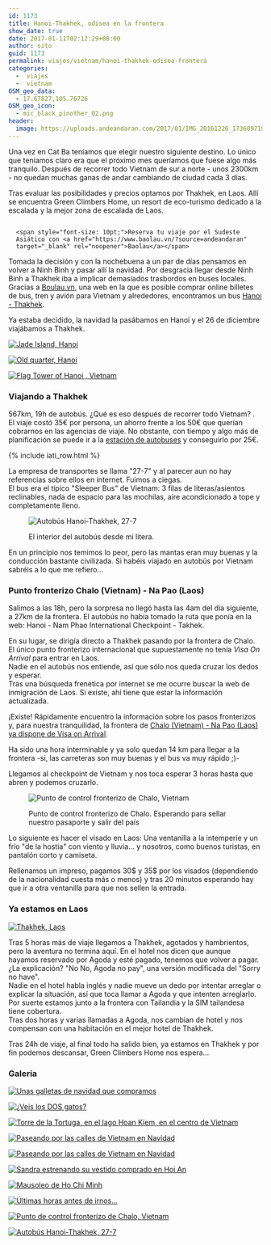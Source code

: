 ```yaml
---
id: 1173
title: Hanoi-Thakhek, odisea en la frontera
show_date: true
date: 2017-01-11T02:12:29+00:00
author: sito
guid: 1173
permalink: viajes/vietnam/hanoi-thakhek-odisea-frontera
categories:
  -  viajes
  -  vietnam
OSM_geo_data:
  - 17.67827,105.76726
OSM_geo_icon:
  - mic_black_pinother_02.png
header:
  image: https://uploads.andeandaran.com/2017/01/IMG_20161226_173609719-1.jpg
---
```


  Una vez en Cat Ba teníamos que elegir nuestro siguiente destino. Lo único que teníamos claro era que el próximo mes queríamos que fuese algo más tranquilo. Después de recorrer todo Vietnam de sur a norte - unos 2300km - no quedan muchas ganas de andar cambiando de ciudad cada 3 días.



  Tras evaluar las posibilidades y precios optamos por Thakhek, en Laos. Allí se encuentra Green Climbers Home, un resort de eco-turismo dedicado a la escalada y la mejor zona de escalada de Laos.


<div style="float: right; margin-left: 15px;">
  <!-- Start shortcoder -->
  
  
    <span style="font-size: 10pt;">Reserva tu viaje por el Sudeste Asiático con <a href="https://www.baolau.vn/?source=andeandaran" target="_blank" rel="noopener">Baolau</a></span>
 <!-- End shortcoder v4.0.3-->
</div>


  Tomada la decisión y con la nochebuena a un par de días pensamos en volver a Ninh Binh y pasar allí la navidad. Por desgracia llegar desde Ninh Binh a Thakhek iba a implicar demasiados trasbordos en buses locales.<br /> Gracias a <a href="https://www.baolau.vn/?source=andeandaran" target="_blank" rel="noopener">Boulau.vn</a>, una web en la que es posible comprar online billetes de bus, tren y avión para Vietnam y alrededores, encontramos un bus <a href="https://www.baolau.vn/s/hanoi/thakhek/?source=andeandaran" target="_blank" rel="noopener">Hanoi -  Thakhek</a>.



  Ya estaba decidido, la navidad la pasábamos en Hanoi y el 26 de diciembre viajábamos a Thakhek.


[<img src="https://live.staticflickr.com/436/31276783974_7f8a0ed95b_c.jpg" alt="Jade Island, Hanoi" />](https://www.flickr.com/photos/sitoo/31276783974/in/dateposted/)

[<img src="https://live.staticflickr.com/638/31939941112_4ce17227ed_c.jpg" alt="Old quarter, Hanoi"  />](https://www.flickr.com/photos/sitoo/31939941112/in/dateposted/)

[<img src="https://live.staticflickr.com/378/31696326550_771a3242a8_c.jpg" alt="Flag Tower of Hanoi , Vietnam"  />](https://www.flickr.com/photos/sitoo/31696326550/)

### Viajando a Thakhek



  567km, 19h de autobús. ¿Qué es eso después de recorrer todo Vietnam? .<br /> El viaje costó 35€ por persona, un ahorro frente a los 50€ que querían cobrarnos en las agencias de viaje. No obstante, con tiempo y algo más de planificación se puede ir a la <a href="https://goo.gl/maps/9F6NWsV9HgM2" target="_blank" rel="noopener">estación de autobuses</a> y conseguirlo por 25€.


<!-- Start shortcoder -->

{% include iati_row.html %}


<!-- End shortcoder v4.0.3-->


  La empresa de transportes se llama "27-7" y al parecer aun no hay referencias sobre ellos en internet. Fuimos a ciegas.<br /> El bus era el típico "Sleeper Bus" de Vietnam: 3 filas de literas/asientos reclinables, nada de espacio para las mochilas, aire acondicionado a tope y completamente lleno.
<figure id="attachment_1202" >

<img class="size-large wp-image-1202" src="https://uploads.andeandaran.com/2017/01/IMG_20161226_173609719-1024x575.jpg?resize=810%2C455" alt="Autobús Hanoi-Thakhek, 27-7" /> <figcaption class="wp-caption-text">El interior del autobús desde mi litera.</figcaption></figure> 


  En un principio nos temimos lo peor, pero las mantas eran muy buenas y la conducción bastante civilizada. Si habéis viajado en autobús por Vietnam sabréis a lo que me refiero...


### Punto fronterizo Chalo (Vietnam) - Na Pao (Laos)



  Salimos a las 18h, pero la sorpresa no llegó hasta las 4am del día siguiente, a 27km de la frontera. El autobús no había tomado la ruta que ponía en la web: Hanoi - Nam Phao International Checkpoint - Takhek.



  En su lugar, se dirigía directo a Thakhek pasando por la frontera de Chalo. El único punto fronterizo internacional que supuestamente no tenía <em>Visa On Arrival</em> para entrar en Laos.<br /> Nadie en el autobús nos entiende, así que sólo nos queda cruzar los dedos y esperar.<br /> Tras una búsqueda frenética por internet se me ocurre buscar la web de inmigración de Laos. Si existe, ahí tiene que estar la información actualizada.



  ¡Existe! Rápidamente encuentro la información sobre los pasos fronterizos y, para nuestra tranquilidad, la frontera de <a href="http://www.immigration.gov.la/checkpoints.html" target="_blank" rel="noopener">Chalo (Vietnam) - Na Pao (Laos) ya dispone de Visa on Arrival</a>.



  Ha sido una hora interminable y ya solo quedan 14 km para llegar a la frontera -si, las carreteras son muy buenas y el bus va muy rápido ;)-



  Llegamos al checkpoint de Vietnam y nos toca esperar 3 horas hasta que abren y podemos cruzarlo.
<figure id="attachment_1203" >

<img class="size-large wp-image-1203" src="https://uploads.andeandaran.com/2017/01/IMG_20161227_074024411-1024x575.jpg?resize=810%2C455" alt="Punto de control fronterizo de Chalo, Vietnam" /> <figcaption class="wp-caption-text">Punto de control fronterizo de Chalo. Esperando para sellar nuestro pasaporte y salir del país</figcaption></figure> 


  Lo siguiente es hacer el visado en Laos: Una ventanilla a la intemperie y un frío "de la hostia" con viento y lluvia... y nosotros, como buenos turistas, en pantalón corto y camiseta.



  Rellenamos un impreso, pagamos 30$ y 35$ por los visados (dependiendo de la nacionalidad cuesta más o menos) y tras 20 minutos esperando hay que ir a otra ventanilla para que nos sellen la entrada.


### Ya estamos en Laos


[<img src="https://live.staticflickr.com/612/32063643891_970603af01_c.jpg" alt="Thakhek, Laos"  />](https://www.flickr.com/photos/sitoo/32063643891/in/dateposted/)


  Tras 5 horas más de viaje llegamos a Thakhek, agotados y hambrientos, pero la aventura no termina aquí. En el hotel nos dicen que aunque hayamos reservado por Agoda y esté pagado, tenemos que volver a pagar.<br /> ¿La explicación?  "No No, Agoda no pay", una versión modificada del "Sorry no have".<br /> Nadie en el hotel habla inglés y nadie mueve un dedo por intentar arreglar o explicar la situación, así que toca llamar a Agoda y que intenten arreglarlo.<br /> Por suerte estamos junto a la frontera con Tailandia y la SIM tailandesa tiene cobertura.<br /> Tras dos horas y varias llamadas a Agoda, nos cambian de hotel y nos compensan con una habitación en el mejor hotel de Thakhek.



  Tras 24h de viaje, al final todo ha salido bien, ya estamos en Thakhek y por fin podemos descansar, Green Climbers Home nos espera...


### Galería

<div class="gallery-group" >  
  <a href="https://uploads.andeandaran.com/2017/01/MG_1566.jpg"> <img src="https://uploads.andeandaran.com/2017/01/MG_1566.jpg" title="_mg_1566" alt="Unas galletas de navidad que compramos" /> </a>

  <a href="https://uploads.andeandaran.com/2017/01/MG_1577.jpg"> <img src="https://uploads.andeandaran.com/2017/01/MG_1577.jpg" title="_mg_1577" alt="¿Veis los DOS gatos?" /> </a>

  <a href="https://uploads.andeandaran.com/2017/01/MG_1586.jpg"> <img src="https://uploads.andeandaran.com/2017/01/MG_1586.jpg" title="_mg_1586" alt="Torre de la Tortuga, en el lago Hoan Kiem, en el centro de Vietnam" /> </a>

  <a href="https://uploads.andeandaran.com/2017/01/MG_1588.jpg"> <img src="https://uploads.andeandaran.com/2017/01/MG_1588.jpg" title="_mg_1588" alt="Paseando por las calles de Vietnam en Navidad" /> </a> 

  <a href="https://uploads.andeandaran.com/2017/01/MG_1594.jpg"> <img src="https://uploads.andeandaran.com/2017/01/MG_1594.jpg" title="_mg_1594" alt="Paseando por las calles de Vietnam en Navidad" /> </a>

  <a href="https://uploads.andeandaran.com/2017/01/MG_1599.jpg"> <img src="https://uploads.andeandaran.com/2017/01/MG_1599.jpg" title="_mg_1599" alt="Sandra estrenando su vestido comprado en Hoi An" /> </a> 

  <a href="https://uploads.andeandaran.com/2017/01/MG_1617.jpg"> <img src="https://uploads.andeandaran.com/2017/01/MG_1617.jpg" title="_mg_1617" alt="Mausoleo de Ho Chi Minh" /> </a> 

  <a href="https://uploads.andeandaran.com/2017/01/MG_1627.jpg"> <img src="https://uploads.andeandaran.com/2017/01/MG_1627.jpg" title="_mg_1627" alt="Últimas horas antes de irnos..." /> </a> 

  <a href="https://uploads.andeandaran.com/2017/01/IMG_20161227_074024411.jpg"> <img src="https://uploads.andeandaran.com/2017/01/IMG_20161227_074024411.jpg" title="Punto de control fronterizo de Chalo" alt="Punto de control fronterizo de Chalo, Vietnam" /> </a> 

  <a href="https://uploads.andeandaran.com/2017/01/IMG_20161226_173609719.jpg"> <img src="https://uploads.andeandaran.com/2017/01/IMG_20161226_173609719.jpg" title="Autobús Hanoi-Thakhek" alt="Autobús Hanoi-Thakhek, 27-7" /> </a> 
</div>